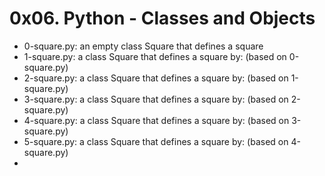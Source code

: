 # 0x06. Python - Classes and Objects

* 0-square.py: an empty class Square that defines a square
* 1-square.py: a class Square that defines a square by: (based on 0-square.py)
* 2-square.py: a class Square that defines a square by: (based on 1-square.py)
* 3-square.py: a class Square that defines a square by: (based on 2-square.py)
* 4-square.py: a class Square that defines a square by: (based on 3-square.py)
* 5-square.py: a class Square that defines a square by: (based on 4-square.py)
* 